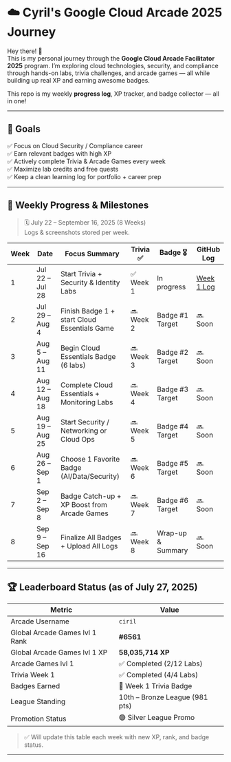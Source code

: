 # ☁️ Cyril's Google Cloud Arcade 2025 Journey

Hey there! 👋  
This is my personal journey through the **Google Cloud Arcade Facilitator 2025** program. I’m exploring cloud technologies, security, and compliance through hands-on labs, trivia challenges, and arcade games — all while building up real XP and earning awesome badges.
 

This repo is my weekly **progress log**, XP tracker, and badge collector — all in one!

---

## 🎯 Goals

✅ Focus on Cloud Security / Compliance career  
✅ Earn relevant badges with high XP  
✅ Actively complete Trivia & Arcade Games every week  
✅ Maximize lab credits and free quests  
✅ Keep a clean learning log for portfolio + career prep  

---

## 📅 Weekly Progress & Milestones

> 🗓️ July 22 – September 16, 2025 (8 Weeks)  
> Logs & screenshots stored per week.

| Week | Date              | Focus Summary                                 | Trivia ✅ | Badge 🎖️        | GitHub Log |
|------|-------------------|-----------------------------------------------|----------|------------------|------------|
| 1    | Jul 22 – Jul 28   | Start Trivia + Security & Identity Labs       | ✅ Week 1 | In progress       | [Week 1 Log](./week-01) |
| 2    | Jul 29 – Aug 4    | Finish Badge 1 + start Cloud Essentials Game  | 🔜 Week 2 | Badge #1 Target   | 🔜 Soon |
| 3    | Aug 5 – Aug 11    | Begin Cloud Essentials Badge (6 labs)         | 🔜 Week 3 | Badge #2 Target   | 🔜 Soon |
| 4    | Aug 12 – Aug 18   | Complete Cloud Essentials + Monitoring Labs   | 🔜 Week 4 | Badge #3 Target   | 🔜 Soon |
| 5    | Aug 19 – Aug 25   | Start Security / Networking or Cloud Ops      | 🔜 Week 5 | Badge #4 Target   | 🔜 Soon |
| 6    | Aug 26 – Sep 1    | Choose 1 Favorite Badge (AI/Data/Security)    | 🔜 Week 6 | Badge #5 Target   | 🔜 Soon |
| 7    | Sep 2 – Sep 8     | Badge Catch-up + XP Boost from Arcade Games   | 🔜 Week 7 | Badge #6 Target   | 🔜 Soon |
| 8    | Sep 9 – Sep 16    | Finalize All Badges + Upload All Logs         | 🔜 Week 8 | Wrap-up & Summary | 🔜 Soon |

---

## 🏆 Leaderboard Status (as of July 27, 2025)

| Metric              | Value                    |
|---------------------|--------------------------|
| Arcade Username     | `ciril`                  |
| Global Arcade Games lvl 1 Rank         | **#6561**                 |
| Global Arcade Games lvl 1 XP           | **58,035,714 XP**        |
| Arcade Games lvl 1       | ✅ Completed (2/12 Labs)  |
| Trivia Week 1       | ✅ Completed (4/4 Labs)  |
| Badges Earned       | 🏅 Week 1 Trivia Badge   |
| League Standing     | 10th – Bronze League (981 pts)|
| Promotion Status    | 🟢 Silver League Promo |

> ✅ Will update this table each week with new XP, rank, and badge status.

---
